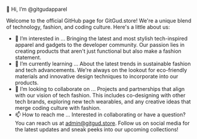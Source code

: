 👋 Hi, I’m @gitgudapparel

Welcome to the official GitHub page for GitGud.store! We're a unique blend of technology, fashion, and coding culture. Here's a little about us:
- 👀 I’m interested in ...
  Bringing the latest and most stylish tech-inspired apparel and gadgets to the developer community. Our passion lies in creating products that aren't just functional but also make a fashion statement.
- 🌱 I’m currently learning ...
  About the latest trends in sustainable fashion and tech advancements. We're always on the lookout for eco-friendly materials and innovative design techniques to incorporate into our products.
- 💞️ I’m looking to collaborate on ...
  Projects and partnerships that align with our vision of tech fashion. This includes co-designing with other tech brands, exploring new tech wearables, and any creative ideas that merge coding culture with fashion.
- 📫 How to reach me ...
  Interested in collaborating or have a question? You can reach us at admin@gitgud.store. Follow us on social media for the latest updates and sneak peeks into our upcoming collections!

<!---
gitgudapparel/gitgudapparel is a ✨ special ✨ repository because its `README.md` (this file) appears on your GitHub profile.
You can click the Preview link to take a look at your changes.
--->
